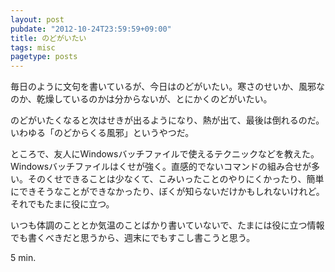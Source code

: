 ```yaml
---
layout: post
pubdate: "2012-10-24T23:59:59+09:00"
title: のどがいたい
tags: misc
pagetype: posts
---
```

毎日のように文句を書いているが、今日はのどがいたい。寒さのせいか、風邪なのか、乾燥しているのかは分からないが、とにかくのどがいたい。

のどがいたくなると次はせきが出るようになり、熱が出て、最後は倒れるのだ。いわゆる「のどからくる風邪」というやつだ。

ところで、友人にWindowsバッチファイルで使えるテクニックなどを教えた。Windowsバッチファイルはくせが強く。直感的でないコマンドの組み合せが多い。そのくせできることは少なくて、こみいったことのやりにくかったり、簡単にできそうなことができなかったり、ぼくが知らないだけかもしれないけれど。それでもたまに役に立つ。

いつも体調のこととか気温のことばかり書いていないで、たまには役に立つ情報でも書くべきだと思うから、週末にでもすこし書こうと思う。

5 min.
